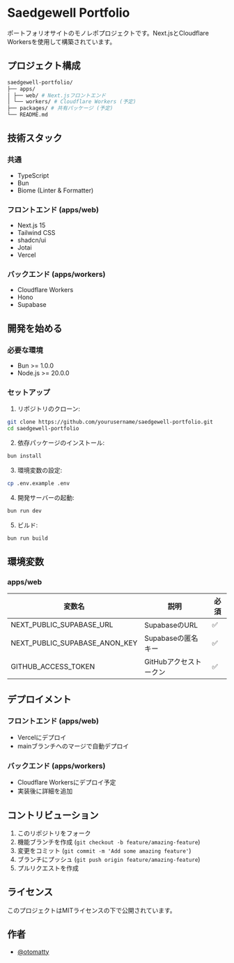 # Saedgewell Portfolio

ポートフォリオサイトのモノレポプロジェクトです。Next.jsとCloudflare Workersを使用して構築されています。

## プロジェクト構成

```bash
saedgewell-portfolio/
├── apps/
│ ├── web/ # Next.jsフロントエンド
│ └── workers/ # Cloudflare Workers (予定)
├── packages/ # 共有パッケージ (予定)
└── README.md
```

## 技術スタック

### 共通
- TypeScript
- Bun
- Biome (Linter & Formatter)

### フロントエンド (apps/web)
- Next.js 15
- Tailwind CSS
- shadcn/ui
- Jotai
- Vercel

### バックエンド (apps/workers)
- Cloudflare Workers
- Hono
- Supabase

## 開発を始める

### 必要な環境

- Bun >= 1.0.0
- Node.js >= 20.0.0

### セットアップ

1. リポジトリのクローン:

```bash
git clone https://github.com/yourusername/saedgewell-portfolio.git
cd saedgewell-portfolio
```

2. 依存パッケージのインストール:

```bash
bun install
```


3. 環境変数の設定:

```bash
cp .env.example .env
```

4. 開発サーバーの起動:

```bash
bun run dev
```

5. ビルド:

```bash
bun run build
```


## 環境変数

### apps/web

| 変数名 | 説明 | 必須 |
|--------|------|------|
| NEXT_PUBLIC_SUPABASE_URL | SupabaseのURL | ✅ |
| NEXT_PUBLIC_SUPABASE_ANON_KEY | Supabaseの匿名キー | ✅ |
| GITHUB_ACCESS_TOKEN | GitHubアクセストークン | ✅ |

## デプロイメント

### フロントエンド (apps/web)
- Vercelにデプロイ
- mainブランチへのマージで自動デプロイ

### バックエンド (apps/workers)
- Cloudflare Workersにデプロイ予定
- 実装後に詳細を追加

## コントリビューション

1. このリポジトリをフォーク
2. 機能ブランチを作成 (`git checkout -b feature/amazing-feature`)
3. 変更をコミット (`git commit -m 'Add some amazing feature'`)
4. ブランチにプッシュ (`git push origin feature/amazing-feature`)
5. プルリクエストを作成

## ライセンス

このプロジェクトはMITライセンスの下で公開されています。

## 作者
- [@otomatty](https://github.com/otomatty)





